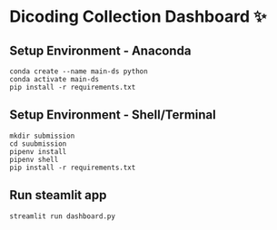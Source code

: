 # Dicoding Collection Dashboard ✨

## Setup Environment - Anaconda
```
conda create --name main-ds python
conda activate main-ds
pip install -r requirements.txt
```

## Setup Environment - Shell/Terminal
```
mkdir submission
cd suubmission
pipenv install
pipenv shell
pip install -r requirements.txt
```

## Run steamlit app
```
streamlit run dashboard.py
```
